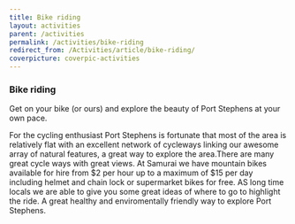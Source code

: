 ```yaml
---
title: Bike riding
layout: activities
parent: /activities
permalink: /activities/bike-riding
redirect_from: /Activities/article/bike-riding/
coverpicture: coverpic-activities
---
```


### Bike riding
Get on your bike (or ours) and explore the beauty of Port Stephens at your own pace.

For the cycling enthusiast Port Stephens is fortunate that most of the area is relatively flat with an excellent network of cycleways linking our awesome array of natural features, a great way to explore the area.There are many great cycle ways with great views. At Samurai we have mountain bikes available for hire from $2 per hour up to a maximum of $15 per day including helmet and chain lock or supermarket bikes for free. AS long time locals we are able to give you some great ideas of where to go to highlight the ride. A great healthy and enviromentally friendly way to explore Port Stephens.